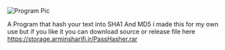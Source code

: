![Program Pic](https://pichost.net/i/2021/05/17/2021-05-17_10-32-2648e4623ed64f0b7a.png)


A Program that hash your text into SHA1 And MD5
i made this for my own use but if you like it you can download source or release file here
https://storage.arminsharifi.ir/PassHasher.rar
